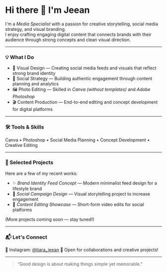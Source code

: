 # Hi there 👋 I'm Jeean

I'm a *Media Specialist* with a passion for creative storytelling, social media strategy, and visual branding.  
I enjoy crafting engaging digital content that connects brands with their audience through strong concepts and clean visual direction.

---

### 💡 What I Do
- 🎨 Visual Design — Creating social media feeds and visuals that reflect strong brand identity  
- 📱 Social Strategy — Building authentic engagement through content planning and analytics  
- 🖼️ Photo Editing — Skilled in *Canva (without templates)* and *Adobe Photoshop*  
- 🎬 Content Production — End-to-end editing and concept development for digital platforms  

---

### 🛠️ Tools & Skills
Canva • Photoshop • Social Media Planning • Concept Development • Creative Editing

---

### 📂 Selected Projects
Here are a few of my recent works:
- ✨ *Brand Identity Feed Concept* — Modern minimalist feed design for a lifestyle brand  
- 📸 *Social Campaign Design* — Visual storytelling project to increase engagement  
- 🎥 *Content Editing Showcase* — Short-form video edits for social platforms  

(More projects coming soon — stay tuned!)

---

### 📬 Let's Connect
📸 Instagram: [@tiara_jeean]([https://instagram.com/yourusername](https://www.instagram.com/tiara_jeean?igsh=ZWZlb3VyeWRqbm01))
💌 Open for collaborations and creative projects!

---

> “Good design is about making things simple yet memorable.”
